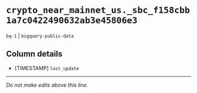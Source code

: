 # `crypto_near_mainnet_us._sbc_f158cbb1a7c0422490632ab3e45806e3`
`bq-1` | `bigquery-public-data`

## Column details
* [TIMESTAMP] `last_update`

-------------------------------------------------------------------------------
*Do not make edits above this line.*
